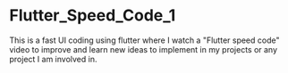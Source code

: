 # Flutter_Speed_Code_1

This is a fast UI coding using flutter where I watch a "Flutter speed code" video to improve and learn new ideas to implement in my projects or any project I am involved in.
